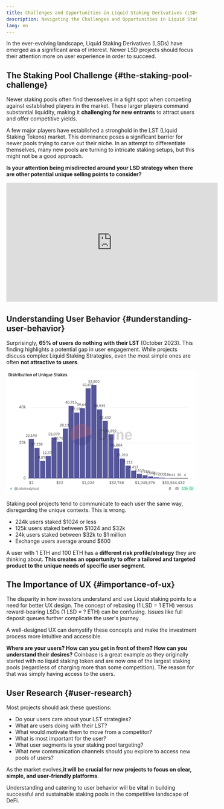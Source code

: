 ```yaml
---
title: Challenges and Opportunities in Liquid Staking Derivatives (LSDs)
description: Navigating the Challenges and Opportunities in Liquid Staking Derivatives (LSDs) from a Web3 UX Design Perspective
lang: en
---
```


In the ever-evolving landscape, Liquid Staking Derivatives (LSDs) have emerged as a significant area of interest. Newer LSD projects should focus their attention more on user experience in order to succeed.

## The Staking Pool Challenge  {#the-staking-pool-challenge}
Newer staking pools often find themselves in a tight spot when competing against established players in the market. These larger players command substantial liquidity, making it **challenging for new entrants** to attract users and offer competitive yields.

A few major players have established a stronghold in the LST (Liquid Staking Tokens) market. This dominance poses a significant barrier for newer pools trying to carve out their niche. In an attempt to differentiate themselves, many new pools are turning to intricate staking setups, but this might not be a good approach. 

**Is your attention being misdirected around your LSD strategy when there are other potential unique selling points to consider?**

<iframe width="560" height="315" src="https://www.youtube.com/embed/1xw3CL_YxuY?si=InGDNhRcK1PcyQWC" title="YouTube video player" frameborder="0" allow="accelerometer; autoplay; clipboard-write; encrypted-media; gyroscope; picture-in-picture; web-share" referrerpolicy="strict-origin-when-cross-origin" allowfullscreen></iframe>

## Understanding User Behavior  {#understanding-user-behavior}

Surprisingly, **65% of users do nothing with their LST** (October 2023). This finding highlights a potential gap in user engagement. While projects discuss complex Liquid Staking Strategies, even the most simple ones are often **not attractive to users**.

![Example of strategies](./2.png)

Staking pool projects tend to communicate to each user the same way, disregarding the unique contexts. This is wrong.

- 224k users staked $1024 or less
- 125k users staked between $1024 and $32k
- 24k users staked between $32k to $1 million
- Exchange users average around $600 

A user with 1 ETH and 100 ETH has a **different risk profile/strategy** they are thinking about. **This creates an opportunity to offer a tailored and targeted product to the unique needs of specific user segment**.

## The Importance of UX  {#importance-of-ux}
The disparity in how investors understand and use Liquid staking points to a need for better UX design. The concept of rebasing (1 LSD = 1 ETH) versus reward-bearing LSDs (1 LSD = ? ETH) can be confusing. Issues like full deposit queues further complicate the user's journey. 

A well-designed UX can demystify these concepts and make the investment process more intuitive and accessible.

**Where are your users? How can you get in front of them? How can you understand their desires?**
Coinbase is a great example as they originally started with no liquid staking token and are now one of the largest staking pools (regardless of charging more than some competition). The reason for that was simply having access to the users. 

## User Research  {#user-research}

Most projects should ask these questions:

- Do your users care about your LST strategies?
- What are users doing with their LST?
- What would motivate them to move from a competitor?
- What is most important for the user?
- What user segments is your staking pool targeting?
- What new communication channels should you explore to access new pools of users?

As the market evolves,**it will be crucial for new projects to focus on clear, simple, and user-friendly platforms**.

Understanding and catering to user behavior will be **vital** in building successful and sustainable staking pools in the competitive landscape of DeFi.


